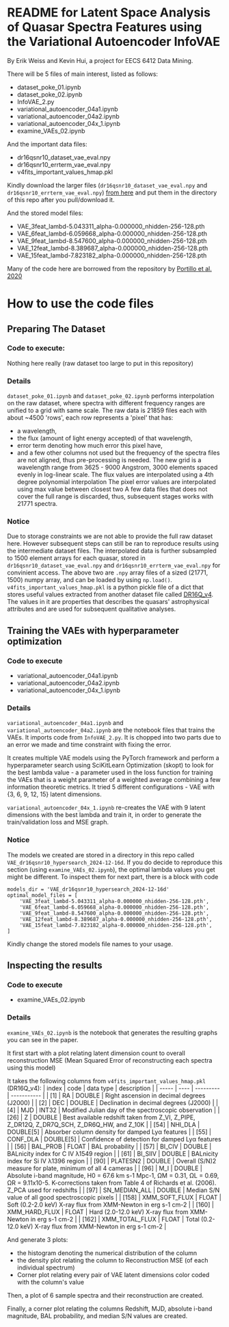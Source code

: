 # README for Latent Space Analysis of Quasar Spectra Features using the Variational Autoencoder InfoVAE

By Erik Weiss and Kevin Hui, a project for EECS 6412 Data Mining.

There will be 5 files of main interest, listed as follows:
- dataset_poke_01.ipynb
- dataset_poke_02.ipynb
- InfoVAE_2.py
- variational_autoencoder_04a1.ipynb
- variational_autoencoder_04a2.ipynb
- variational_autoencoder_04x_1.ipynb
- examine_VAEs_02.ipynb

And the important data files:
- dr16qsnr10_dataset_vae_eval.npy
- dr16qsnr10_errterm_vae_eval.npy
- v4fits_important_values_hmap.pkl

Kindly download the larger files (`dr16qsnr10_dataset_vae_eval.npy` and `dr16qsnr10_errterm_vae_eval.npy`) [from here](https://drive.google.com/drive/folders/1qZ4yPkS04tjRJPzOnn9hjHANgcrTtfPm?usp=sharing)
and put them in the directory of this repo after you pull/download it.

And the stored model files:
- VAE_3feat_lambd-5.043311_alpha-0.000000_nhidden-256-128.pth
- VAE_6feat_lambd-6.059668_alpha-0.000000_nhidden-256-128.pth
- VAE_9feat_lambd-8.547600_alpha-0.000000_nhidden-256-128.pth
- VAE_12feat_lambd-8.389687_alpha-0.000000_nhidden-256-128.pth
- VAE_15feat_lambd-7.823182_alpha-0.000000_nhidden-256-128.pth

Many of the code here are borrowed from the repository by [Portillo et al. 2020](https://github.com/stephenportillo/SDSS-VAE)

# How to use the code files

## Preparing The Dataset

### Code to execute:
Nothing here really (raw dataset too large to put in this repository)

### Details
`dataset_poke_01.ipynb` and `dataset_poke_02.ipynb` performs interpolation on the raw dataset, where spectra with different frequency ranges are unified to a grid with same scale.
The raw data is 21859 files each with about ~4500 'rows', each row represents a 'pixel' that has:
- a wavelength,
- the flux (amount of light energy accepted) of that wavelength,
- error term denoting how much error this pixel have,
- and a few other columns not used
but the frequency of the spectra files are not aligned, thus pre-processing is needed.
The new grid is a wavelength range from 3625 - 9000 Angstrom, 3000 elements spaced evenly in log-linear scale.
The flux values are interpolated using a 4th degree polynomial interpolation
The pixel error values are interpolated using max value between closest two
A few data files that does not cover the full range is discarded, thus, subsequent stages works with 21771 spectra.

### Notice

Due to storage constraints we are not able to provide the full raw dataset here. However subsequent steps can still be ran to reproduce results using the intermediate dataset files.
The interpolated data is further subsampled to 1500 element arrays for each quasar, stored in `dr16qsnr10_dataset_vae_eval.npy` and `dr16qsnr10_errterm_vae_eval.npy` for convinient access.
The above two are `.npy` array files of a sized (21771, 1500) numpy array, and can be loaded by using `np.load()`.
`v4fits_important_values_hmap.pkl` is a python pickle file of a dict that stores useful values extracted from another dataset file called [DR16Q_v4](https://data.sdss.org/datamodel/files/BOSS_QSO/DR16Q/DR16Q_v4.html).
The values in it are properties that describes the quasars' astrophysical attributes and are used for subsequent qualitative analyses.


## Training the VAEs with hyperparameter optimization

### Code to execute
- variational_autoencoder_04a1.ipynb
- variational_autoencoder_04a2.ipynb
- variational_autoencoder_04x_1.ipynb

### Details
`variational_autoencoder_04a1.ipynb` and `variational_autoencoder_04a2.ipynb` are the notebook files that trains the VAEs.
It imports code from `InfoVAE_2.py`.
It is chopped into two parts due to an error we made and time constraint with fixing the error.

It creates multiple VAE models using the PyTorch framework and perform a hyperparameter search using SciKitLearn Optimization (skopt) to look for the best lambda value - a parameter used in the loss function for training the VAEs that is a weight parameter of a weighted average combining a few information theoretic metrics.
It tried 5 different configurations - VAE with {3, 6, 9, 12, 15} latent dimensions.

`variational_autoencoder_04x_1.ipynb` re-creates the VAE with 9 latent dimensions with the best lambda and train it, in order to generate the train/validation loss and MSE graph.

### Notice
The models we created are stored in a directory in this repo called `VAE_dr16qsnr10_hypersearch_2024-12-16d`.
If you do decide to reproduce this section (using `examine_VAEs_02.ipynb`), the optimal lambda values you get might be different.
To inspect them for next part, there is a block with code
```
models_dir = 'VAE_dr16qsnr10_hypersearch_2024-12-16d'
optimal_model_files = [
    'VAE_3feat_lambd-5.043311_alpha-0.000000_nhidden-256-128.pth',
    'VAE_6feat_lambd-6.059668_alpha-0.000000_nhidden-256-128.pth',
    'VAE_9feat_lambd-8.547600_alpha-0.000000_nhidden-256-128.pth',
    'VAE_12feat_lambd-8.389687_alpha-0.000000_nhidden-256-128.pth',
    'VAE_15feat_lambd-7.823182_alpha-0.000000_nhidden-256-128.pth',
]
```
Kindly change the stored models file names to your usage.

## Inspecting the results

### Code to execute
- examine_VAEs_02.ipynb

### Details
`examine_VAEs_02.ipynb` is the notebook that generates the resulting graphs you can see in the paper.

It first start with a plot relating latent dimension count to overall reconstruction MSE (Mean Squared Error of reconstructing each spectra using this model)

It takes the following columns from `v4fits_important_values_hmap.pkl` (DR16Q_v4):
| index | code | data type | description |
| ----- | ---- | --------- | ----------- |
| [1]   | RA   | DOUBLE | Right ascension in decimal degrees (J2000) |
| [2]   | DEC  | DOUBLE | Declination in decimal degrees (J2000) |
| [4]   | MJD  | INT32  | Modified Julian day of the spectroscopic observation |
| [26]  | Z    | DOUBLE | Best available redshift taken from Z_VI, Z_PIPE, Z_DR12Q, Z_DR7Q_SCH, Z_DR6Q_HW, and Z_10K |
| [54]  | NHI_DLA |  DOUBLE[5] | Absorber column density for damped Lyα features |
| [55]  | CONF_DLA | DOUBLE[5] | Confidence of detection for damped Lyα features |
| [56]  | BAL_PROB | FLOAT | BAL probability |
| [57]  | BI_CIV | DOUBLE | BALnicity index for C IV λ1549 region |
| [61]  | BI_SIIV | DOUBLE | BALnicity index for Si IV λ1396 region |
| [90]  | PLATESN2 | DOUBLE | Overall (S/N)2 measure for plate, minimum of all 4 cameras |
| [96]  | M_I | DOUBLE | Absolute i-band magnitude, H0 = 67.6 km s-1 Mpc-1, ΩM = 0.31, ΩL = 0.69, ΩR = 9.11x10-5. K-corrections taken from Table 4 of Richards et al. (2006). Z_PCA used for redshifts |
| [97]  | SN_MEDIAN_ALL | DOUBLE | Median S/N value of all good spectroscopic pixels |
| [158] | XMM_SOFT_FLUX | FLOAT  | Soft (0.2-2.0 keV) X-ray flux from XMM-Newton in erg s-1 cm-2 |
| [160] | XMM_HARD_FLUX | FLOAT  | Hard (2.0-12.0 keV) X-ray flux from XMM-Newton in erg s-1 cm-2 |
| [162] | XMM_TOTAL_FLUX | FLOAT | Total (0.2-12.0 keV) X-ray flux from XMM-Newton in erg s-1 cm-2 |

And generate 3 plots:
- the histogram denoting the numerical distribution of the column
- the density plot relating the column to Reconstruction MSE (of each individual spectrum)
- Corner plot relating every pair of VAE latent dimensions color coded with the column's value

Then, a plot of 6 sample spectra and their reconstruction are created.

Finally, a corner plot relating the columns Redshift, MJD, absolute i-band magnitude, BAL probability, and median S/N values are created.